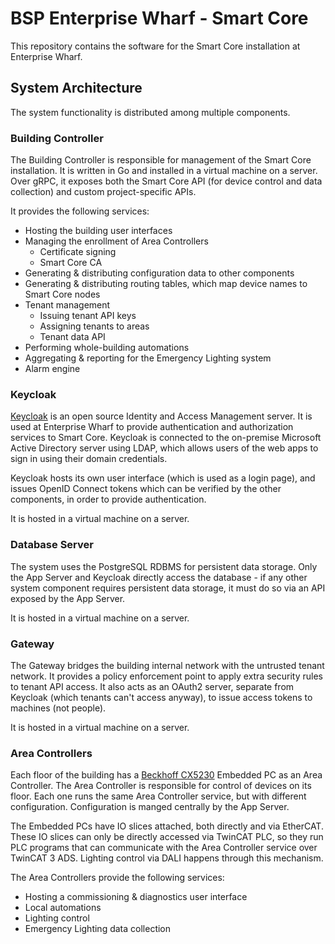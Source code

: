 BSP Enterprise Wharf - Smart Core
=================================

This repository contains the software for the Smart Core installation at Enterprise Wharf. 

## System Architecture
The system functionality is distributed among multiple components.

### Building Controller
The Building Controller is responsible for management of the Smart Core installation. It is written in Go and installed in a
virtual machine on a server. Over gRPC, it exposes both the Smart Core API (for device control and data collection) and
custom project-specific APIs.

It provides the following services:
  - Hosting the building user interfaces
  - Managing the enrollment of Area Controllers
    - Certificate signing
    - Smart Core CA
  - Generating & distributing configuration data to other components
  - Generating & distributing routing tables, which map device names to Smart Core nodes
  - Tenant management
    - Issuing tenant API keys
    - Assigning tenants to areas
    - Tenant data API
  - Performing whole-building automations
  - Aggregating & reporting for the Emergency Lighting system
  - Alarm engine

### Keycloak
[Keycloak](https://www.keycloak.org/) is an open source Identity and Access Management server.
It is used at Enterprise Wharf to provide authentication and authorization services to Smart Core.
Keycloak is connected to the on-premise Microsoft Active Directory server using LDAP, which allows users of the web
apps to sign in using their domain credentials.

Keycloak hosts its own user interface (which is used as a login page), and issues OpenID Connect tokens which can be
verified by the other components, in order to provide authentication.

It is hosted in a virtual machine on a server.

### Database Server
The system uses the PostgreSQL RDBMS for persistent data storage.
Only the App Server and Keycloak directly access the database - if any other system component requires persistent data
storage, it must do so via an API exposed by the App Server.

It is hosted in a virtual machine on a server.

### Gateway
The Gateway bridges the building internal network with the untrusted tenant network. It provides a policy enforcement
point to apply extra security rules to tenant API access. It also acts as an OAuth2 server, separate from Keycloak
(which tenants can't access anyway), to issue access tokens to machines (not people).

It is hosted in a virtual machine on a server.

### Area Controllers
Each floor of the building has a [Beckhoff CX5230](https://www.beckhoff.com/en-gb/products/ipc/embedded-pcs/cx5200-intel-atom-x/cx5230.html) 
Embedded PC as an Area Controller. The Area Controller is responsible for control of devices on its floor. Each one runs
the same Area Controller service, but with different configuration. Configuration is manged centrally by the App Server.

The Embedded PCs have IO slices attached, both directly and via EtherCAT. These IO slices can only be directly accessed
via TwinCAT PLC, so they run PLC programs that can communicate with the Area Controller service over TwinCAT 3 ADS.
Lighting control via DALI happens through this mechanism.

The Area Controllers provide the following services:
  - Hosting a commissioning & diagnostics user interface
  - Local automations
  - Lighting control
  - Emergency Lighting data collection